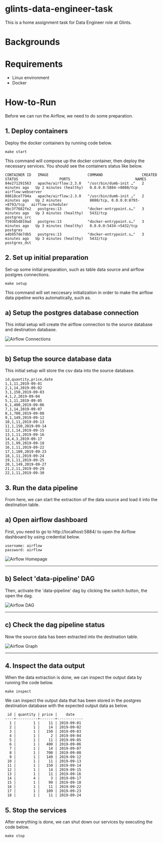 # glints-data-engineer-task
This is a home assignment task for Data Engineer role at Glints.

# Backgrounds

# Requirements
* Linux environment
* Docker

# How-to-Run
Before we can run the Airflow, we need to do some preparation.

## 1. Deploy containers
Deploy the docker containers by running code below.

    make start

This command will compose up the docker container, then deploy the necessary services. You should see the containers status like below.

    CONTAINER ID   IMAGE                  COMMAND                  CREATED         STATUS                   PORTS                              NAMES
    84e271291563   apache/airflow:2.3.0   "/usr/bin/dumb-init …"   2 minutes ago   Up 2 minutes (healthy)   0.0.0.0:5884->8080/tcp             airflow-webserver
    08618ce7794a   apache/airflow:2.3.0   "/usr/bin/dumb-init …"   2 minutes ago   Up 2 minutes             8080/tcp, 0.0.0.0:8793->8793/tcp   airflow-scheduler
    9bc3f7682fe2   postgres:13            "docker-entrypoint.s…"   3 minutes ago   Up 3 minutes (healthy)   5432/tcp                           postgres_src
    f59365d819ad   postgres:13            "docker-entrypoint.s…"   3 minutes ago   Up 3 minutes (healthy)   0.0.0.0:5434->5432/tcp             postgres
    a4b957de7db5   postgres:13            "docker-entrypoint.s…"   3 minutes ago   Up 3 minutes (healthy)   5432/tcp                           postgres_dst

## 2. Set up initial preparation
Set-up some initial preparation, such as table data source and airflow postgres connections.

    make setup

This command will set neccesary initialization in order to make the airflow data pipeline works automatically, such as.

## a) Setup the postgres database connection
This initial setup will create the airflow connection to the source database and destination database.

![](./images/airflow-connections.png "Airflow Connections")

-------------------------------------------------------

## b) Setup the source database data
This initial setup will store the csv data into the source database.

    id,quantity,price,date
    1,1,11,2019-09-01
    2,1,14,2019-09-02
    3,1,150,2019-09-03
    4,1,2,2019-09-04
    5,1,11,2019-09-05
    6,1,400,2019-09-06
    7,1,14,2019-09-07
    8,1,700,2019-09-08
    9,1,149,2019-09-12
    10,1,11,2019-09-13
    11,1,150,2019-09-14
    12,1,14,2019-09-15
    13,1,11,2019-09-16
    14,4,3,2019-09-17
    15,1,99,2019-09-18
    16,1,11,2019-09-22
    17,1,109,2019-09-23
    18,1,11,2019-09-24
    19,1,11,2019-09-25
    20,1,149,2019-09-27
    21,2,11,2019-09-29
    22,1,11,2019-09-30

## 3. Run the data pipeline
From here, we can start the extraction of the data source and load it into the destination table.

## a) Open airflow dashboard
First, you need to go to http://localhost:5884/ to open the Airflow dashboard by using credential below.

    username: airflow
    password: airflow

![](./images/airflow-homepage.png "Airflow Homepage")

-------------------------------------------------------

## b) Select 'data-pipeline' DAG
Then, activate the 'data-pipeline' dag by clicking the switch button, the open the dag.

![](./images/airflow-dag.png "Airflow DAG")

-------------------------------------------------------

## c) Check the dag pipeline status
Now the source data has been extracted into the destination table.

![](./images/airflow-graph.png "Airflow Graph")

-------------------------------------------------------

## 4. Inspect the data output
When the data extraction is done, we can inspect the output data by running the code below.

    make inspect

We can inspect the output data that has been stored in the postgres destination database with the expected output data as below.

     id | quantity | price |    date    
    ----+----------+-------+------------
      1 |        1 |    11 | 2019-09-01
      2 |        1 |    14 | 2019-09-02
      3 |        1 |   150 | 2019-09-03
      4 |        1 |     2 | 2019-09-04
      5 |        1 |    11 | 2019-09-05
      6 |        1 |   400 | 2019-09-06
      7 |        1 |    14 | 2019-09-07
      8 |        1 |   700 | 2019-09-08
      9 |        1 |   149 | 2019-09-12
     10 |        1 |    11 | 2019-09-13
     11 |        1 |   150 | 2019-09-14
     12 |        1 |    14 | 2019-09-15
     13 |        1 |    11 | 2019-09-16
     14 |        4 |     3 | 2019-09-17
     15 |        1 |    99 | 2019-09-18
     16 |        1 |    11 | 2019-09-22
     17 |        1 |   109 | 2019-09-23
     18 |        1 |    11 | 2019-09-24

## 5. Stop the services
After everything is done, we can shut down our services by executing the code below.

    make stop